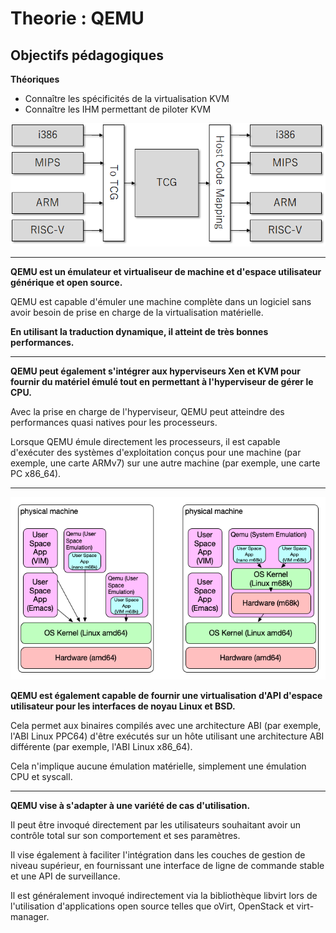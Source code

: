# Theorie : QEMU

## Objectifs pédagogiques

**Théoriques**

- Connaître les spécificités de la virtualisation KVM
- Connaître les IHM permettant de piloter KVM

![](../assets/images/kvm/kvm-qemu-tcg.png)

---

**QEMU est un émulateur et virtualiseur de machine et d'espace utilisateur générique et open source.**

QEMU est capable d'émuler une machine complète dans un logiciel sans avoir besoin de prise en charge de la virtualisation matérielle.

**En utilisant la traduction dynamique, il atteint de très bonnes performances.**

---


**QEMU peut également s'intégrer aux hyperviseurs Xen et KVM pour fournir du matériel émulé tout en permettant à l'hyperviseur de gérer le CPU.**

Avec la prise en charge de l'hyperviseur, QEMU peut atteindre des performances quasi natives pour les processeurs.

Lorsque QEMU émule directement les processeurs, il est capable d'exécuter des systèmes d'exploitation conçus pour une machine (par exemple, une carte ARMv7) sur une autre machine (par exemple, une carte PC x86_64).

---

![](../assets/images/kvm/qemu-modes-copyright-mk68k.info.png)

**QEMU est également capable de fournir une virtualisation d'API d'espace utilisateur pour les interfaces de noyau Linux et BSD.**

Cela permet aux binaires compilés avec une architecture ABI (par exemple, l'ABI Linux PPC64) d'être exécutés sur un hôte utilisant une architecture ABI différente (par exemple, l'ABI Linux x86_64).

Cela n'implique aucune émulation matérielle, simplement une émulation CPU et syscall.

---

**QEMU vise à s'adapter à une variété de cas d'utilisation.**

Il peut être invoqué directement par les utilisateurs souhaitant avoir un contrôle total sur son comportement et ses paramètres.

Il vise également à faciliter l'intégration dans les couches de gestion de niveau supérieur, en fournissant une interface de ligne de commande stable et une API de surveillance.

Il est généralement invoqué indirectement via la bibliothèque libvirt lors de l'utilisation d'applications open source telles que oVirt, OpenStack et virt-manager.
